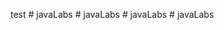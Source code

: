 test
#   j a v a L a b s  
 #   j a v a L a b s  
 #   j a v a L a b s  
 #   j a v a L a b s  
 